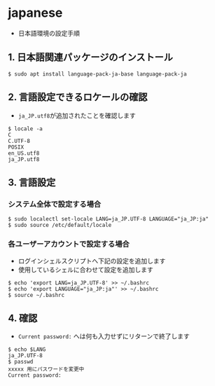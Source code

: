 # japanese

- 日本語環境の設定手順

## 1. 日本語関連パッケージのインストール

```
$ sudo apt install language-pack-ja-base language-pack-ja
```

## 2. 言語設定できるロケールの確認

- `ja_JP.utf8`が追加されたことを確認します

```
$ locale -a
C
C.UTF-8
POSIX
en_US.utf8
ja_JP.utf8
```

## 3. 言語設定

### システム全体で設定する場合

```
$ sudo localectl set-locale LANG=ja_JP.UTF-8 LANGUAGE="ja_JP:ja"
$ sudo source /etc/default/locale
```

### 各ユーザーアカウントで設定する場合

- ログインシェルスクリプトへ下記の設定を追加します
- 使用しているシェルに合わせて設定を追加します

```
$ echo 'export LANG=ja_JP.UTF-8' >> ~/.bashrc
$ echo 'export LANGUAGE="ja_JP:ja"' >> ~/.bashrc
$ source ~/.bashrc
```

## 4. 確認

- `Current password:` へは何も入力せずにリターンで終了します

```
$ echo $LANG
ja_JP.UTF-8
$ passwd
xxxxx 用にパスワードを変更中
Current password: 
```